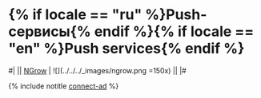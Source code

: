 # {% if locale == "ru" %}Push-сервисы{% endif %}{% if locale == "en" %}Push services{% endif %}

#|
|| [NGrow](https://www.ngrow.ai) | ![](../../../_images/ngrow.png =150x) ||
|#

{% include notitle [connect-ad](../_includes/connect-ad-button.md) %}
